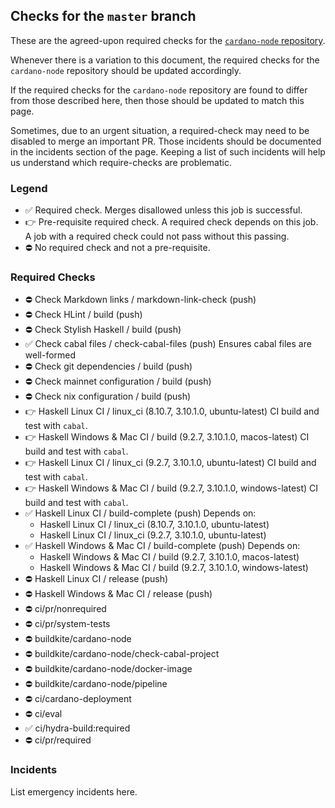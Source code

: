 ## Checks for the `master` branch

These are the agreed-upon required checks for the [`cardano-node` repository](https://github.com/input-output-hk/cardano-node).

Whenever there is a variation to this document, the required checks for the `cardano-node`
repository should be updated accordingly.

If the required checks for the `cardano-node` repository are found to differ from those
described here, then those should be updated to match this page.

Sometimes, due to an urgent situation, a required-check may need to be disabled
to merge an important PR.  Those incidents should be documented in the incidents
section of the page.  Keeping a list of such incidents will help us understand
which require-checks are problematic.

### Legend
* ✅ Required check.
  Merges disallowed unless this job is successful.
* 👉 Pre-requisite required check.
  A required check depends on this job.  A job with a required check could not pass without this passing.
* ⛔ No required check and not a pre-requisite.

### Required Checks
* ⛔ Check Markdown links / markdown-link-check (push)
* ⛔ Check HLint / build (push)
* ⛔ Check Stylish Haskell / build (push)
* ✅ Check cabal files / check-cabal-files (push)
  Ensures cabal files are well-formed
* ⛔ Check git dependencies / build (push)
* ⛔ Check mainnet configuration / build (push)
* ⛔ Check nix configuration / build (push)
* 👉 Haskell Linux CI / linux_ci (8.10.7, 3.10.1.0, ubuntu-latest)
  CI build and test with `cabal`.
* 👉 Haskell Windows & Mac CI / build (9.2.7, 3.10.1.0, macos-latest)
  CI build and test with `cabal`.
* 👉 Haskell Linux CI / linux_ci (9.2.7, 3.10.1.0, ubuntu-latest)
  CI build and test with `cabal`.
* 👉 Haskell Windows & Mac CI / build (9.2.7, 3.10.1.0, windows-latest)
  CI build and test with `cabal`.
* ✅ Haskell Linux CI / build-complete (push)
  Depends on:
  * Haskell Linux CI / linux_ci (8.10.7, 3.10.1.0, ubuntu-latest)
  * Haskell Linux CI / linux_ci (9.2.7, 3.10.1.0, ubuntu-latest)
* ✅ Haskell Windows & Mac CI / build-complete (push)
  Depends on:
  * Haskell Windows & Mac CI / build (9.2.7, 3.10.1.0, macos-latest)
  * Haskell Windows & Mac CI / build (9.2.7, 3.10.1.0, windows-latest)
* ⛔ Haskell Linux CI / release (push)
* ⛔ Haskell Windows & Mac CI / release (push)
* ⛔ ci/pr/nonrequired
* ⛔ ci/pr/system-tests
* ⛔ buildkite/cardano-node
* ⛔ buildkite/cardano-node/check-cabal-project
* ⛔ buildkite/cardano-node/docker-image
* ⛔ buildkite/cardano-node/pipeline
* ⛔ ci/cardano-deployment
* ⛔ ci/eval
* ✅ ci/hydra-build:required
* ⛔ ci/pr/required

### Incidents

List emergency incidents here.
